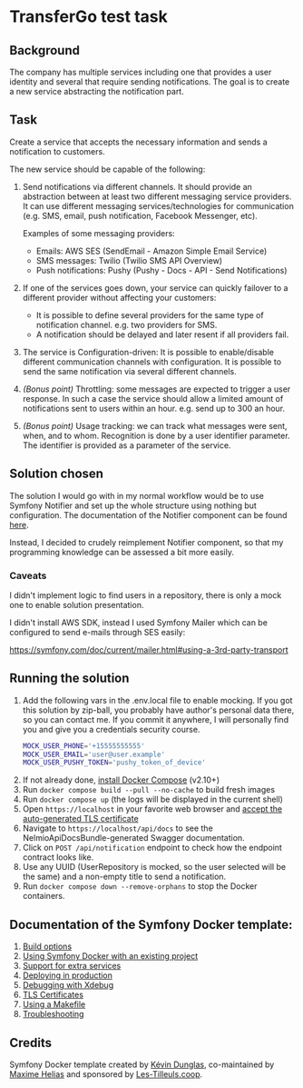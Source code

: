 
# TransferGo test task

## Background

The company has multiple services including one that provides a user identity and several that require sending notifications.
The goal is to create a new service abstracting the notification part.

## Task

Create a service that accepts the necessary information and sends a notification to customers.

The new service should be capable of the following:

1.  Send notifications via different channels.
    It should provide an abstraction between at least two different messaging service providers.
    It can use different messaging services/technologies for communication (e.g. SMS, email, push notification, Facebook Messenger, etc).
    
    Examples of some messaging providers:
    - Emails: AWS SES (SendEmail - Amazon Simple Email Service)
    - SMS messages: Twilio (Twilio SMS API Overview)
    - Push notifications: Pushy (Pushy - Docs - API - Send Notifications)

2.  If one of the services goes down, your service can quickly failover to a different provider without affecting your customers:
    - It is possible to define several providers for the same type of notification channel. e.g. two providers for SMS.
    - A notification should be delayed and later resent if all providers fail.

3.  The service is Configuration-driven: It is possible to enable/disable different communication channels with configuration.
    It is possible to send the same notification via several different channels.
4.  _(Bonus point)_ Throttling: some messages are expected to trigger a user response. In such a case the service should allow a limited amount of notifications sent to users within an hour. e.g. send up to 300 an hour.
5.  _(Bonus point)_ Usage tracking: we can track what messages were sent, when, and to whom. Recognition is done by a user identifier parameter. The identifier is provided as a parameter of the service.

## Solution chosen

The solution I would go with in my normal workflow would be to use Symfony Notifier
and set up the whole structure using nothing but configuration. The documentation of the Notifier component can be found
[here](https://symfony.com/doc/current/notifier.html).

Instead, I decided to crudely reimplement Notifier component, so that my programming knowledge can be assessed a bit
more easily.

### Caveats

I didn't implement logic to find users in a repository, there is only a mock one to enable solution presentation.

I didn't install AWS SDK, instead I used Symfony Mailer which can be configured to send e-mails through SES easily:

https://symfony.com/doc/current/mailer.html#using-a-3rd-party-transport

## Running the solution

1. Add the following vars in the .env.local file to enable mocking. If you got this solution by zip-ball, 
   you probably have author's personal data there, so you can contact me. If you commit it anywhere, I will personally
   find you and give you a credentials security course.
    ```bash
    MOCK_USER_PHONE='+15555555555'
    MOCK_USER_EMAIL='user@user.example'
    MOCK_USER_PUSHY_TOKEN='pushy_token_of_device'
    ```
2. If not already done, [install Docker Compose](https://docs.docker.com/compose/install/) (v2.10+)
3. Run `docker compose build --pull --no-cache` to build fresh images
4. Run `docker compose up` (the logs will be displayed in the current shell)
5. Open `https://localhost` in your favorite web browser and [accept the auto-generated TLS certificate](https://stackoverflow.com/a/15076602/1352334)
6. Navigate to `https://localhost/api/docs` to see the NelmioApiDocsBundle-generated Swagger documentation.
7. Click on `POST /api/notification` endpoint to check how the endpoint contract looks like.
8. Use any UUID (UserRepository is mocked, so the user selected will be the same) and a non-empty title to send a notification.
9. Run `docker compose down --remove-orphans` to stop the Docker containers.

## Documentation of the Symfony Docker template:

1. [Build options](docs/build.md)
2. [Using Symfony Docker with an existing project](docs/existing-project.md)
3. [Support for extra services](docs/extra-services.md)
4. [Deploying in production](docs/production.md)
5. [Debugging with Xdebug](docs/xdebug.md)
6. [TLS Certificates](docs/tls.md)
7. [Using a Makefile](docs/makefile.md)
8. [Troubleshooting](docs/troubleshooting.md)

## Credits

Symfony Docker template created by [Kévin Dunglas](https://dunglas.fr), co-maintained by [Maxime Helias](https://twitter.com/maxhelias) and sponsored by [Les-Tilleuls.coop](https://les-tilleuls.coop).
